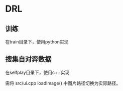# DRL
## 训练
在train目录下，使用python实现

## 搜集自对弈数据
在selfplay目录下，使用c++实现

需将 src/ui.cpp loadImage() 中图片路径切换为实际路径。
